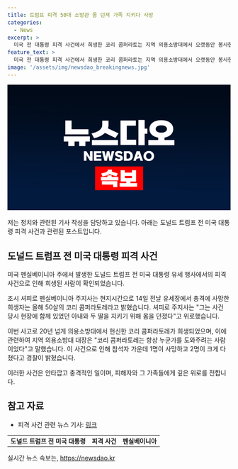```yaml
---
title: 트럼프 피격 50대 소방관 몸 던져 가족 지키다 사망
categories:
  - News
excerpt: >
  미국 전 대통령 피격 사건에서 희생한 코리 콤퍼라토는 지역 의용소방대에서 오랫동안 봉사한 50대 소방관이었다. 그는 아내와 딸들을 지키기 위해 목숨을 바쳤으며, 20년 넘게 소방관으로 일하면서 도우려는 마음을 가졌다. 이 사건으로 1명이 사망하고 2명이 다쳤다. 희생자의 헌신적인 행동은 많은 이들의 안타까움과 감동을 일으켰다.
feature_text: >
  미국 전 대통령 피격 사건에서 희생한 코리 콤퍼라토는 지역 의용소방대에서 오랫동안 봉사한 50대 소방관이었다. 그는 아내와 딸들을 지키기 위해 목숨을 바쳤으며, 20년 넘게 소방관으로 일하면서 도우려는 마음을 가졌다. 이 사건으로 1명이 사망하고 2명이 다쳤다. 희생자의 헌신적인 행동은 많은 이들의 안타까움과 감동을 일으켰다.
image: '/assets/img/newsdao_breakingnews.jpg'
---
```


<p><img src="/assets/img/newsdao_breakingnews.jpg" alt="ontimetimes 속보" /></p>

<p>저는 정치와 관련된 기사 작성을 담당하고 있습니다. 아래는 도널드 트럼프 전 미국 대통령 피격 사건과 관련된 포스트입니다.</p>

<h2 data-ke-size="size26">도널드 트럼프 전 미국 대통령 피격 사건</h2>

<p>미국 펜실베이니아 주에서 발생한 도널드 트럼프 전 미국 대통령 유세 행사에서의 피격 사건으로 인해 희생된 사람이 확인되었습니다.</p>

<p data-ke-size="size16">조시 셔피로 펜실베이니아 주지사는 현지시간으로 14일 전날 유세장에서 총격에 사망한 희생자는 올해 50살의 코리 콤퍼라토레라고 밝혔습니다. 셔피로 주지사는 "그는 사건 당시 현장에 함께 있었던 아내와 두 딸을 지키기 위해 몸을 던졌다"고 위로했습니다.</p>

<p>이번 사고로 20년 넘게 의용소방대에서 헌신한 코리 콤퍼라토레가 희생되었으며, 이에 관련하여 지역 의용소방대 대장은 "코리 콤퍼라토레는 항상 누군가를 도와주려는 사람이었다"고 말했습니다. 이 사건으로 인해 참석자 가운데 1명이 사망하고 2명이 크게 다쳤다고 경찰이 밝혔습니다.</p>

<p>이러한 사건은 안타깝고 충격적인 일이며, 피해자와 그 가족들에게 깊은 위로를 전합니다.</p>

<h2 data-ke-size="size26">참고 자료</h2>

<ul>
    <li>피격 사건 관련 뉴스 기사: <a href="링크">링크</a></li>
</ul>

<table>
    <tbody>
        <tr>
            <td style="text-align: center; height: 17px;"><b>도널드 트럼프 전 미국 대통령</b></td>
            <td style="text-align: center; height: 17px;"><b>피격 사건</b></td>
            <td style="text-align: center; height: 17px;"><b>펜실베이니아</b></td>
        </tr>
    </tbody>
</table>
실시간 뉴스 속보는, <a href="https://newsdao.kr" rel="dofollow">https://newsdao.kr</a>



